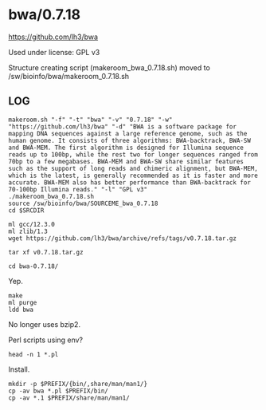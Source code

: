 bwa/0.7.18
==========

<https://github.com/lh3/bwa>

Used under license:
GPL v3


Structure creating script (makeroom_bwa_0.7.18.sh) moved to /sw/bioinfo/bwa/makeroom_0.7.18.sh

LOG
---

    makeroom.sh "-f" "-t" "bwa" "-v" "0.7.18" "-w" "https://github.com/lh3/bwa" "-d" "BWA is a software package for mapping DNA sequences against a large reference genome, such as the human genome. It consists of three algorithms: BWA-backtrack, BWA-SW and BWA-MEM. The first algorithm is designed for Illumina sequence reads up to 100bp, while the rest two for longer sequences ranged from 70bp to a few megabases. BWA-MEM and BWA-SW share similar features such as the support of long reads and chimeric alignment, but BWA-MEM, which is the latest, is generally recommended as it is faster and more accurate. BWA-MEM also has better performance than BWA-backtrack for 70-100bp Illumina reads." "-l" "GPL v3"
    ./makeroom_bwa_0.7.18.sh
    source /sw/bioinfo/bwa/SOURCEME_bwa_0.7.18
    cd $SRCDIR

    ml gcc/12.3.0
    ml zlib/1.3
    wget https://github.com/lh3/bwa/archive/refs/tags/v0.7.18.tar.gz

    tar xf v0.7.18.tar.gz

    cd bwa-0.7.18/

Yep. 

    make
    ml purge
    ldd bwa

No longer uses bzip2.

Perl scripts using env?

    head -n 1 *.pl

Install.

    mkdir -p $PREFIX/{bin/,share/man/man1/}
    cp -av bwa *.pl $PREFIX/bin/
    cp -av *.1 $PREFIX/share/man/man1/


